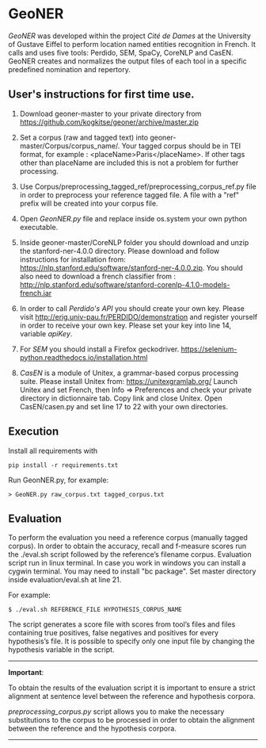 # GeoNER

*GeoNER* was developed within the project *Cité de Dames* at the University of Gustave Eiffel to perform location named entities recognition in French. It calls and uses five tools: Perdido, SEM, SpaCy, CoreNLP and CasEN. GeoNER creates and normalizes the output files of each tool in a specific predefined nomination and repertory.


## User's instructions for first time use.

1. Download geoner-master to your private directory from https://github.com/kogkitse/geoner/archive/master.zip

2. Set a corpus (raw and tagged text) into geoner-master/Corpus/corpus_name/. 
Your tagged corpus should be in TEI format, for example : 
\<placeName\>Paris\<\/placeName\>. If other tags other than placeName are included 
this is not a problem for further processing. 

3. Use Corpus/preprocessing_tagged_ref/preprocessing_corpus_ref.py file in order to preprocess your reference tagged file. A file with a "ref" prefix will be created into your corpus file.  

5. Open <em>GeonNER.py</em> file and replace inside os.system your own python executable.


7. Inside geoner-master/CoreNLP folder you should download and unzip the stanford-ner-4.0.0 directory. Please download and follow instructions for installation from: https://nlp.stanford.edu/software/stanford-ner-4.0.0.zip. You should also need to download a french classifier from : http://nlp.stanford.edu/software/stanford-corenlp-4.1.0-models-french.jar

8. In order to call <em>Perdido's API</em> you should create your own key. Please visit http://erig.univ-pau.fr/PERDIDO/demonstration and register yourself in order to receive your own key. Please set your key into line 14, variable <em>apiKey</em>.

9. For <em>SEM</em> you should install a Firefox geckodriver. https://selenium-python.readthedocs.io/installation.html

10. <em>CasEN</em> is a module of  Unitex, a grammar-based corpus processing suite. Please install Unitex from: https://unitexgramlab.org/
Launch Unitex and set French, then Info => Preferences and check your private directory in dictionnaire tab. Copy link and close Unitex. Open CasEN/casen.py and set line 17 to 22 with your own directories.


## Execution 

Install all requirements with 

    pip install -r requirements.txt

Run GeonNER.py, for example: 
    
    > GeoNER.py raw_corpus.txt tagged_corpus.txt


## Evaluation 

To perform the evaluation you need a reference corpus (manually tagged corpus). In order to obtain the accuracy, recall and f-measure scores run the ./eval.sh script followed by the reference’s filename corpus. Evaluation script run in linux terminal. In case you work in windows you can install a cygwin terminal. You may need to install "bc package". Set master directory inside evaluation/eval.sh at line 21.

For example: 

    $ ./eval.sh REFERENCE_FILE HYPOTHESIS_CORPUS_NAME

The script generates a score file with scores from tool’s files and files containing true positives, false negatives and positives for every hypothesis’s file. It is possible to specify only one input file by changing the hypothesis variable in the script.

---- 
**Important**:

To obtain the results of the evaluation script it is important to ensure a strict alignment at sentence level between the reference and hypothesis corpora.
     
*preprocessing_corpus.py* script allows you to make the necessary substitutions to the corpus to be processed in order to obtain the alignment between the reference and the hypothesis corpora.

---- 

